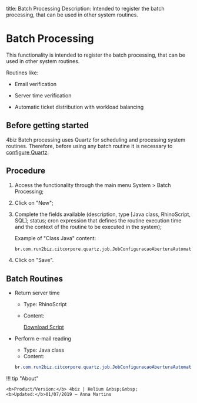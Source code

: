 title: Batch Processing
Description: Intended to register the batch processing, that can be used in other system routines.
# Batch Processing

This functionality is intended to register the batch processing, that can be
used in other system routines.

Routines like:

   - Email verification
   
   - Server time verification
   
   - Automatic ticket distribution with workload balancing 
   
## Before getting started

4biz Batch processing uses Quartz for scheduling and processing system routines. Therefore, before using any batch routine it is necessary to [configure Quartz][3].   

Procedure
-------------

1.  Access the functionality through the main menu System \> Batch Processing;

2.  Click on "New";

3.  Complete the fields available (description, type [Java class, RhinoScript,
    SQL]; status; cron expression that defines the routine execution time and
    the context of the routine to be executed in the system);
    
    Example of "Class Java" content:
    ```html
    br.com.run2biz.citcorpore.quartz.job.JobConfiguracaoAberturaAutomaticaViaEmail
    ```

4.  Click on "Save".

Batch Routines
------------------

-   Return server time

    -   Type: RhinoScript
    -   Content:
    
        [Download Script][2]

-   Perform e-mail reading

    -   Type: Java class
    -   Content:
    
    ```java
    br.com.run2biz.citcorpore.quartz.job.JobConfiguracaoAberturaAutomaticaViaEmail
    ```


!!! tip "About"

    <b>Product/Version:</b> 4biz | Helium &nbsp;&nbsp;
    <b>Updated:</b>01/07/2019 – Anna Martins



[1]:/en-us/4biz-helium/platform-administration/configuring-automatic-actions/images/verify-email.txt
[2]:/en-us/4biz-helium/platform-administration/configuring-automatic-actions/images/server-time.txt
[3]:/en-us/4biz-helium/get-started/installation-and-upgrade/perform-installation.html#configuracao-do-quartz
